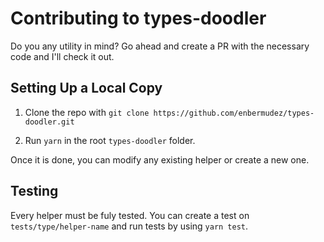 # Contributing to types-doodler

Do you any utility in mind? Go ahead and create a PR with the necessary code and I'll check it out.

## Setting Up a Local Copy

1. Clone the repo with `git clone https://github.com/enbermudez/types-doodler.git`

2. Run `yarn` in the root `types-doodler` folder.

Once it is done, you can modify any existing helper or create a new one.

## Testing

Every helper must be fuly tested. You can create a test on `tests/type/helper-name` and run tests by using `yarn test`.
